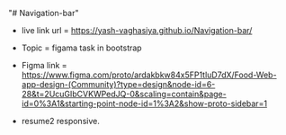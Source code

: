 "# Navigation-bar" 


- live  link  url =  https://yash-vaghasiya.github.io/Navigation-bar/


- Topic = figama task in bootstrap

* Figma link =  https://www.figma.com/proto/ardakbkw84x5FP1tluD7dX/Food-Web-app-design-(Community)?type=design&node-id=6-28&t=2UcuGIbCVKWPedJQ-0&scaling=contain&page-id=0%3A1&starting-point-node-id=1%3A2&show-proto-sidebar=1 

*  resume2 responsive.
